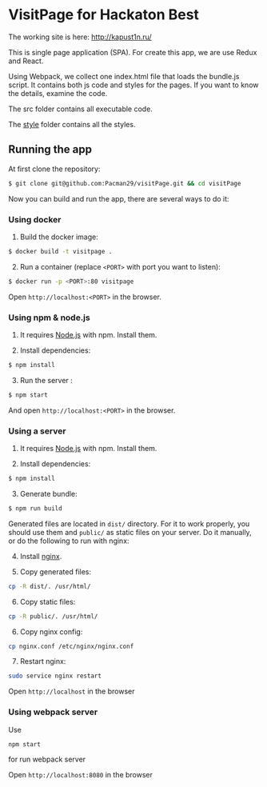 # VisitPage for Hackaton Best
The working site is here: http://kapust1n.ru/

This is single page application (SPA). For create this app, we are use Redux and React.

Using Webpack, we collect one index.html file that loads the bundle.js script. It contains both js code and styles for the pages. If you want to know the details, examine the code.

The src folder contains all executable code.

The [style](https://github.com/Pacman29/visitPage/tree/master/src/styles) folder contains all the styles.

## Running the app
At first clone the repository:
```bash
$ git clone git@github.com:Pacman29/visitPage.git && cd visitPage
```

Now you can build and run the app, there are several ways to do it:

### Using docker
1. Build the docker image:
```bash
$ docker build -t visitpage .
```

2. Run a container (replace `<PORT>` with port you want to listen):
```bash
$ docker run -p <PORT>:80 visitpage
```

Open `http://localhost:<PORT>` in the browser.

### Using npm & node.js
1. It requires [Node.js](https://nodejs.org/) with npm. Install them.

2. Install dependencies:
```bash
$ npm install
```

3. Run the server :
```bash
$ npm start
```
And open `http://localhost:<PORT>` in the browser.


### Using a server
1. It requires [Node.js](https://nodejs.org/) with npm. Install them.

2. Install dependencies:
```bash
$ npm install
```

3. Generate bundle:
```bash
$ npm run build
```

Generated files are located in `dist/` directory. For it to work
properly, you should use them and `public/` as static files on your
server. Do it manually, or do the following to run with nginx:

4. Install [nginx](https://nginx.org).

5. Copy generated files:
```bash
cp -R dist/. /usr/html/
```

6. Copy static files:
```bash
cp -R public/. /usr/html/
```

6. Copy nginx config:
```bash
cp nginx.conf /etc/nginx/nginx.conf
```

7. Restart nginx:
```bash
sudo service nginx restart
```

Open `http://localhost` in the browser

### Using webpack server

Use

```bash
npm start
```

for run webpack server

Open `http://localhost:8080` in the browser

